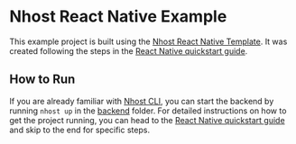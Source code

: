 # Nhost React Native Example

This example project is built using the [Nhost React Native Template](https://www.npmjs.com/package/@nhost/react-native-template). It was created following the steps in the [React Native quickstart guide](https://docs.nhost.io/getting-started/quickstart/reactnative).

## How to Run

If you are already familiar with [Nhost CLI](https://docs.nhost.io/platform/cli/local-development), you can start the backend by running `nhost up` in the [backend](./backend/) folder. For detailed instructions on how to get the project running, you can head to the [React Native quickstart guide](https://docs.nhost.io/getting-started/quickstart/reactnative) and skip to the end for specific steps.